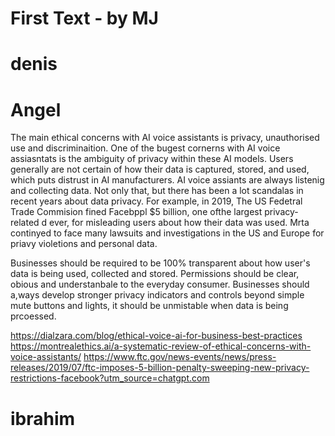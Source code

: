# First Text - by MJ
# denis
# Angel 
The main ethical concerns with AI voice assistants is privacy, unauthorised use and discriminaition. One of the bugest cornerns with AI voice assiasntats is the ambiguity of privacy within these AI models. Users generally are not certain of how their data is captured, stored, and used, which puts distrust in AI manufacturers. AI voice assiants are always listenig and collecting data. Not only that, but there has been a lot scandalas in recent years about data privacy. For example, in 2019, The US Fedetral Trade Commision fined Facebppl $5 billion, one ofthe largest privacy- related d ever, for misleading users about how their data was used.  Mrta continyed to face many lawsuits and investigations in the US and Europe for priavy violetions and personal data. 

Businesses should be required to be 100% transparent about how user's data is being used, collected and stored. Permissions should be clear, obious and understanbale to the everyday consumer. Businesses should a,ways develop stronger privacy indicators and controls beyond simple mute buttons and lights, it should be unmistable when data is being prcoessed. 


https://dialzara.com/blog/ethical-voice-ai-for-business-best-practices
https://montrealethics.ai/a-systematic-review-of-ethical-concerns-with-voice-assistants/
https://www.ftc.gov/news-events/news/press-releases/2019/07/ftc-imposes-5-billion-penalty-sweeping-new-privacy-restrictions-facebook?utm_source=chatgpt.com 























# ibrahim